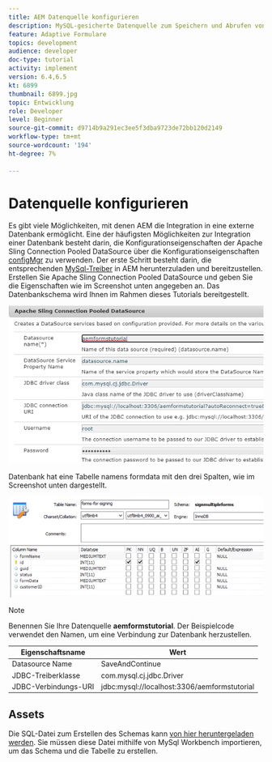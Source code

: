 ```yaml
---
title: AEM Datenquelle konfigurieren
description: MySQL-gesicherte Datenquelle zum Speichern und Abrufen von Formulardaten konfigurieren
feature: Adaptive Formulare
topics: development
audience: developer
doc-type: tutorial
activity: implement
version: 6.4,6.5
kt: 6899
thumbnail: 6899.jpg
topic: Entwicklung
role: Developer
level: Beginner
source-git-commit: d9714b9a291ec3ee5f3dba9723de72bb120d2149
workflow-type: tm+mt
source-wordcount: '194'
ht-degree: 7%

---
```


# Datenquelle konfigurieren

Es gibt viele Möglichkeiten, mit denen AEM die Integration in eine externe Datenbank ermöglicht. Eine der häufigsten Möglichkeiten zur Integration einer Datenbank besteht darin, die Konfigurationseigenschaften der Apache Sling Connection Pooled DataSource über die Konfigurationseigenschaften [configMgr](http://localhost:4502/system/console/configMgr) zu verwenden.
Der erste Schritt besteht darin, die entsprechenden [MySql-Treiber](https://mvnrepository.com/artifact/mysql/mysql-connector-java) in AEM herunterzuladen und bereitzustellen.
Erstellen Sie Apache Sling Connection Pooled DataSource und geben Sie die Eigenschaften wie im Screenshot unten angegeben an. Das Datenbankschema wird Ihnen im Rahmen dieses Tutorials bereitgestellt.

![data-source](assets/data-source.PNG)

Datenbank hat eine Tabelle namens formdata mit den drei Spalten, wie im Screenshot unten dargestellt.

![data-base](assets/data-base.PNG)


>[!NOTE]
>Benennen Sie Ihre Datenquelle **aemformstutorial**. Der Beispielcode verwendet den Namen, um eine Verbindung zur Datenbank herzustellen.

| Eigenschaftsname | Wert |
------------------------|---------------------------------------
| Datasource Name | SaveAndContinue |
| JDBC-Treiberklasse | com.mysql.cj.jdbc.Driver |
| JDBC-Verbindungs-URI | jdbc:mysql://localhost:3306/aemformstutorial |

## Assets

Die SQL-Datei zum Erstellen des Schemas kann [von hier heruntergeladen werden](assets/sign-multiple-forms.sql). Sie müssen diese Datei mithilfe von MySql Workbench importieren, um das Schema und die Tabelle zu erstellen.


